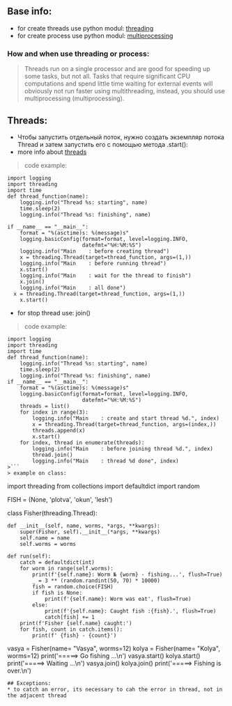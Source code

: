 ## Base info:
* for create threads use python modul: [threading](https://docs.python.org/3/library/threading.html)
* for create process use python modul: [multiprocessing](https://docs.python.org/3/library/multiprocessing.html)
###  How and when use threading or process:
> Threads run on a single processor and are good for speeding up some tasks, but not all. Tasks that require significant CPU computations and spend little time waiting for external events will obviously not run faster using multithreading, instead, you should use multiprocessing (multiprocessing).

## Threads:
* Чтобы запустить отдельный поток, нужно создать экземпляр потока Thread и затем запустить его с помощью метода .start():
* more info about [threads](https://webdevblog.ru/vvedenie-v-potoki-v-python/)
> code example:
``` 
import logging
import threading
import time
def thread_function(name):
    logging.info("Thread %s: starting", name)
    time.sleep(2)
    logging.info("Thread %s: finishing", name)

if __name__ == "__main__":
    format = "%(asctime)s: %(message)s"
    logging.basicConfig(format=format, level=logging.INFO,
                        datefmt="%H:%M:%S")
    logging.info("Main    : before creating thread")
    x = threading.Thread(target=thread_function, args=(1,))
    logging.info("Main    : before running thread")
    x.start()
    logging.info("Main    : wait for the thread to finish")
    x.join()
    logging.info("Main    : all done")
  x = threading.Thread(target=thread_function, args=(1,))
    x.start()
 ```
* for stop thread use: join()
> code example:
```
import logging
import threading
import time
def thread_function(name):
    logging.info("Thread %s: starting", name)
    time.sleep(2)
    logging.info("Thread %s: finishing", name)
if __name__ == "__main__":
    format = "%(asctime)s: %(message)s"
    logging.basicConfig(format=format, level=logging.INFO,
                        datefmt="%H:%M:%S")
    threads = list()
    for index in range(3):
        logging.info("Main    : create and start thread %d.", index)
        x = threading.Thread(target=thread_function, args=(index,))
        threads.append(x)
        x.start()
    for index, thread in enumerate(threads):
        logging.info("Main    : before joining thread %d.", index)
        thread.join()
        logging.info("Main    : thread %d done", index)
>```
> example on class:
```
import threading
from collections import defaultdict
import random

FISH = (None, 'plotva', 'okun', 'lesh')


class Fisher(threading.Thread):

    def __init__(self, name, worms, *args, **kwargs):
        super(Fisher, self).__init__(*args, **kwargs)
        self.name = name
        self.worms = worms

    def run(self):
        catch = defaultdict(int)
        for worm in range(self.worms):
            print(f'{self.name}: Worm № {worm} - fishing...', flush=True)
            _ = 3 ** (random.randint(50, 70) * 10000)
            fish = random.choice(FISH)
            if fish is None:
                print(f'{self.name}: Worm was eat', flush=True)
            else:
                print(f'{self.name}: Caught fish :{fish}.', flush=True)
                catch[fish] += 1
        print(f'Fisher {self.name} caught:')
        for fish, count in catch.items():
            print(f' {fish} - {count}')
vasya = Fisher(name= "Vasya", worms=12)
kolya = Fisher(name= "Kolya", worms=12)
print('=====> Go fishing ...\n')
vasya.start()
kolya.start()
print('=====> Waiting ...\n')
vasya.join()
kolya.join()
print('=====> Fishing is over.\n')
```
## Exceptions:
* to catch an error, its necessary to cah the error in thread, not in the adjacent thread 